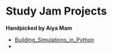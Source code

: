 # Study Jam Projects
<b>Handpicked by Aiya Mam</b>
<br>
- <a href="\\Building_Simulations_in_Python\    ">Building_Simulations_in_Python </a>
-  
